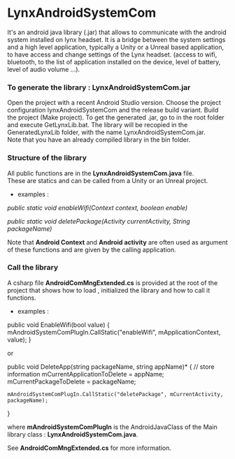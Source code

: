 # LynxAndroidSystemCom

It's an android java library (.jar) that allows to communicate with the android system installed on lynx headset.
It is a bridge between the system settings and a high level application, typically a Unity or a Unreal based application, to have
access and change settings of the Lynx headset. (access to wifi, bluetooth, to the list of application installed on the device,
level of battery, level of audio volume ...). 

### To generate the library : LynxAndroidSystemCom.jar
Open the project with a recent Android Studio version.
Choose the project configuration lynxAndroidSystemCom and the release build variant. 
Build the project (Make project). 
To get the generated .jar, go to in the root folder and execute GetLynxLib.bat. 
The library will be recopied in the GeneratedLynxLib folder, with the name LynxAndroidSystemCom.jar.  
Note that you have an already compiled library in the bin folder. 

### Structure of the library
All public functions are in the **LynxAndroidSystemCom.java** file.  
These are statics and can be called from a Unity or an Unreal project.  
  
  - examples : 

*public static void enableWifi(Context context, boolean enable)*

*public static void deletePackage(Activity currentActivity, String packageName)*

Note that **Android Context** and **Android activity** are often used as argument of these functions 
and are given by the calling application.

### Call the library
A csharp file **AndroidComMngExtended.cs** is provided at the root of the project that shows how to load , initialized the library and 
how to call it functions.  
  
  - examples : 
  
public void EnableWifi(bool value)
{
    mAndroidSystemComPlugIn.CallStatic("enableWifi", mApplicationContext, value);
}

or 

public void DeleteApp(string packageName, string appName)*
{
    // store information
    mCurrentApplicationToDelete = appName;
    mCurrentPackageToDelete     = packageName;

    mAndroidSystemComPlugIn.CallStatic("deletePackage", mCurrentActivity, packageName);
}

where **mAndroidSystemComPlugIn** is the AndroidJavaClass of the Main library class : **LynxAndroidSystemCom.java**. 

See **AndroidComMngExtended.cs** for more information.

 
